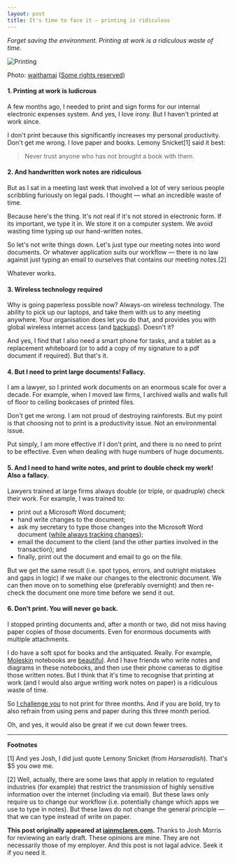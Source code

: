 ```yaml
---
layout: post
title: It's time to face it — printing is ridiculous
---
```


*Forget saving the environment.  Printing at work is a ridiculous waste of time.*

![Printing](http://iainmclaren.com/public/images/2014-08-20-printing.jpg "Printing")

Photo: [waithamai](https://www.flickr.com/photos/waithamai/) ([Some rights reserved](https://creativecommons.org/licenses/by-sa/2.0/))

#### 1. Printing at work is ludicrous

A few months ago, I needed to print and sign forms for our internal electronic expenses system.  And yes, I love irony.  But I haven't printed at work since.

I don't print because this significantly increases my personal productivity.  Don't get me wrong.  I love paper and books.  Lemony Snicket[1] said it best:

> Never trust anyone who has not brought a book with them.

#### 2.  And handwritten work notes are ridiculous

But as I sat in a meeting last week that involved a lot of very serious people scribbling furiously on legal pads.  I thought — what an incredible waste of time. 

Because here's the thing.  It's not real if it's not stored in electronic form.  If its important, we type it in.  We store it on a computer system.  We avoid wasting time typing up our hand-written notes.  

So let's not write things down.  Let's just type our meeting notes into word documents.  Or whatever application suits our workflow — there is no law against just typing an email to ourselves that contains our meeting notes.[2] 

Whatever works. 

#### 3.  Wireless technology required

Why is going paperless possible now?  Always-on wireless technology.  The ability to pick up our laptops, and take them with us to any meeting anywhere.  Your organisation does let you do that, and provides you with global wireless internet access (and [backups](http://iainmclaren.com/2014/08/05/cloud2/)).  Doesn't it?

And yes, I find that I also need a smart phone for tasks, and a tablet as a replacement whiteboard (or to add a copy of my signature to a pdf document if required).  But that's it.

#### 4.  But I need to print large documents!  Fallacy.

I am a lawyer, so I printed work documents on an enormous scale for over a decade.  For example, when I moved law firms, I archived walls and walls full of floor to ceiling bookcases of printed files.  

Don't get me wrong.  I am not proud of destroying rainforests.  But my point is that choosing not to print is a productivity issue.  Not an environmental issue.  

Put simply, I am more effective if I don't print, and there is no need to print to be effective.  Even when dealing with huge numbers of huge documents.

#### 5.  And I need to hand write notes, and print to double check my work! Also a fallacy.

Lawyers trained at large firms always double (or triple, or quadruple) check their work.  For example, I was trained to:
- print out a Microsoft Word document; 
- hand write changes to the document;
- ask my secretary to type those changes into the Microsoft Word document ([while always tracking changes](http://iainmclaren.com/2014/07/16/8-steps));
- email the document to the client (and the other parties involved in the transaction); and
- finally, print out the document and email to go on the file.

But we get the same result (i.e. spot typos, errors, and outright mistakes and gaps in logic) if we make our changes to the electronic document.  We can then move on to something else (preferably overnight) and then re-check the document one more time before we send it out.   

#### 6.  Don't print.  You will never go back.

I stopped printing documents and, after a month or two, did not miss having paper copies of those documents.  Even for enormous documents with multiple attachments. 

I do have a soft spot for books and the antiquated.  Really.  For example, [Moleskin](http://www.moleskine.com) notebooks are [beautiful](http://iainmclaren.com/2014/07/30/perfection/).  And I have friends who write notes and diagrams in these notebooks, and then use their phone cameras to digitise those written notes.  But I think that it's time to recognise that printing at work (and I would also argue writing work notes on paper) is a ridiculous waste of time. 

So [I challenge you](https://www.youtube.com/watch?v=4iOi_iPNC50) to not print for three months.  And if you are bold, try to also refrain from using pens and paper during this three month period.

Oh, and yes, it would also be great if we cut down fewer trees.

---

**Footnotes** 

[1] And yes Josh, I did just quote Lemony Snicket (from   *Horseradish*).  That's $5 you owe me.   

[2] Well, actually, there are some laws that apply in relation to regulated industries (for example) that restrict the transmission of highly sensitive information over the internet (including via email).  But these laws only require us to change our workflow (i.e. potentially change which apps we use to type in notes).  But these laws do not change the general principle  — that we can type instead of write on paper.

**This post originally appeared at [iainmclaren.com](http://iainmclaren.com).** Thanks to Josh Morris for reviewing an early draft.  These opinions are mine.  They are not necessarily those of my employer.  And this post is not lagal advice.  Seek it if you need it.